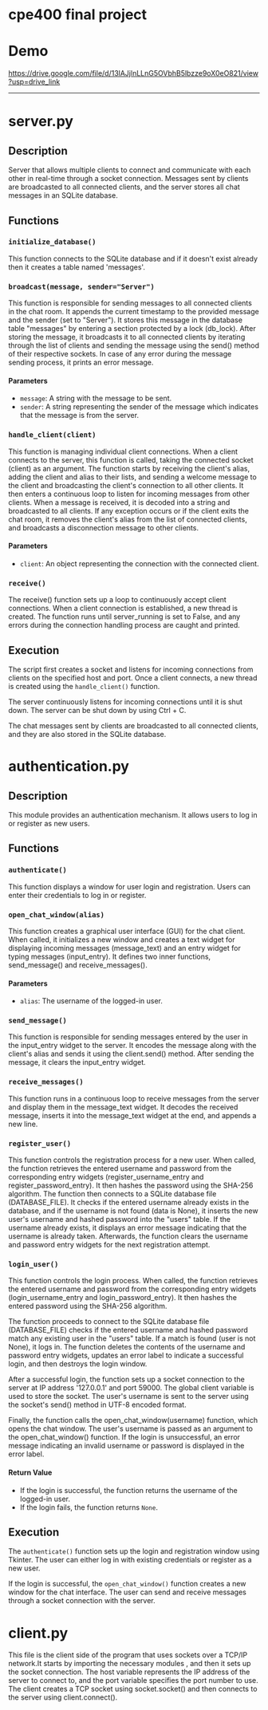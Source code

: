 # cpe400 final project
# Demo
https://drive.google.com/file/d/13lAJjlnLLnG5OVbhB5lbzze9oX0eO821/view?usp=drive_link

______________________________________________________________________________________________________________________________________________________________________________________________________________________________________________


# server.py

## Description

Server that allows multiple clients to connect and communicate with each other in real-time through a socket connection. Messages sent by clients are broadcasted to all connected clients, and the server stores all chat messages in an SQLite database.


## Functions

### `initialize_database()`

This function connects to the SQLite database and if it doesn't exist already then it creates a table named 'messages'.


### `broadcast(message, sender="Server")`

This function is responsible for sending messages to all connected clients in the chat room. It appends the current timestamp to the provided message and the sender (set to "Server"). It stores this message in the database table "messages" by entering a section protected by a lock (db_lock). After storing the message, it broadcasts it to all connected clients by iterating through the list of clients and sending the message using the send() method of their respective sockets. In case of any error during the message sending process, it prints an error message.

#### Parameters

- `message`: A string with the message to be sent.
- `sender`: A string representing the sender of the message which indicates that the message is from the server.


### `handle_client(client)`

This function is managing individual client connections. When a client connects to the server, this function is called, taking the connected socket (client) as an argument. The function starts by receiving the client's alias, adding the client and alias to their lists, and sending a welcome message to the client and broadcasting the client's connection to all other clients. It then enters a continuous loop to listen for incoming messages from other clients. When a message is received, it is decoded into a string and broadcasted to all clients. If any exception occurs or if the client exits the chat room, it removes the client's alias from the list of connected clients, and broadcasts a disconnection message to other clients.

#### Parameters

- `client`: An object representing the connection with the connected client.


### `receive()`

The receive() function sets up a loop to continuously accept client connections. When a client connection is established, a new thread is created. The function runs until server_running is set to False, and any errors during the connection handling process are caught and printed.

## Execution

The script first creates a socket and listens for incoming connections from clients on the specified host and port. Once a client connects, a new thread is created using the `handle_client()` function.

The server continuously listens for incoming connections until it is shut down. The server can be shut down by using Ctrl + C.

The chat messages sent by clients are broadcasted to all connected clients, and they are also stored in the SQLite database.



# authentication.py

## Description

This module provides an authentication mechanism. It allows users to log in or register as new users.


## Functions

### `authenticate()`

This function displays a window for user login and registration. Users can enter their credentials to log in or register.


### `open_chat_window(alias)`

This function creates a graphical user interface (GUI) for the chat client. When called, it initializes a new window and creates a text widget for displaying incoming messages (message_text) and an entry widget for typing messages (input_entry). It defines two inner functions, send_message() and receive_messages().

#### Parameters

- `alias`: The username of the logged-in user.

### `send_message()`

This function is responsible for sending messages entered by the user in the input_entry widget to the server. It encodes the message along with the client's alias and sends it using the client.send() method. After sending the message, it clears the input_entry widget.

### `receive_messages()`

This function runs in a continuous loop to receive messages from the server and display them in the message_text widget. It decodes the received message, inserts it into the message_text widget at the end, and appends a new line.

### `register_user()`

This function controls the registration process for a new user. When called, the function retrieves the entered username and password from the corresponding entry widgets (register_username_entry and register_password_entry). It then hashes the password using the SHA-256 algorithm. The function then connects to a SQLite database file (DATABASE_FILE). It checks if the entered username already exists in the database, and if the username is not found (data is None), it inserts the new user's username and hashed password into the "users" table. If the username already exists, it displays an error message indicating that the username is already taken. Afterwards, the function clears the username and password entry widgets for the next registration attempt.

### `login_user()`

This function controls the login process. When called, the function retrieves the entered username and password from the corresponding entry widgets (login_username_entry and login_password_entry). It then hashes the entered password using the SHA-256 algorithm.

The function proceeds to connect to the SQLite database file (DATABASE_FILE) checks if the entered username and hashed password match any existing user in the "users" table. If a match is found (user is not None), it logs in. The function deletes the contents of the username and password entry widgets, updates an error label to indicate a successful login, and then destroys the login window.

After a successful login, the function sets up a socket connection to the server at IP address '127.0.0.1' and port 59000. The global client variable is used to store the socket. The user's username is sent to the server using the socket's send() method in UTF-8 encoded format.

Finally, the function calls the open_chat_window(username) function, which opens the chat window. The user's username is passed as an argument to the open_chat_window() function. If the login is unsuccessful, an error message indicating an invalid username or password is displayed in the error label.

#### Return Value

- If the login is successful, the function returns the username of the logged-in user.
- If the login fails, the function returns `None`.

## Execution

The `authenticate()` function sets up the login and registration window using Tkinter. The user can either log in with existing credentials or register as a new user.

If the login is successful, the `open_chat_window()` function creates a new window for the chat interface. The user can send and receive messages through a socket connection with the server.

# client.py
This file is the client side of the program that uses sockets over a TCP/IP network.It starts by importing the necessary modules , and then it sets up the socket connection. The host variable represents the IP address of the server to connect to, and the port variable specifies the port number to use. The client creates a TCP socket using socket.socket() and then connects to the server using client.connect().
